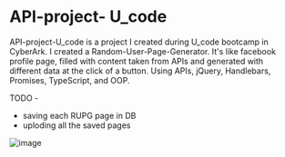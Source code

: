# API-project- U_code

API-project-U_code is a project I created during U_code bootcamp in CyberArk. 
I created a Random-User-Page-Generator. It's like facebook profile page, filled with content taken from APIs and generated with different data at the click of a button.
Using APIs, jQuery, Handlebars, Promises, TypeScript, and OOP.

TODO -
  - saving each RUPG page in DB
  - uploding all the saved pages
  
  ![image](https://user-images.githubusercontent.com/110329847/189332681-b6168a85-216b-4952-9bfb-6684d31479c7.png)
